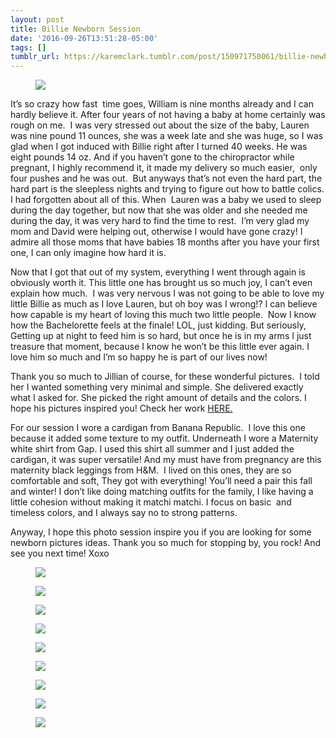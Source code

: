 ```yaml
---
layout: post
title: Billie Newborn Session
date: '2016-09-26T13:51:28-05:00'
tags: []
tumblr_url: https://karemclark.tumblr.com/post/150971750061/billie-newborn-session
---
```

<figure class="tmblr-full" data-orig-height="2640" data-orig-width="3960"><img src="https://64.media.tumblr.com/dcdfd0046a94ad174722847eb0d3335b/tumblr_inline_oe4jypOVss1t4qra9_540.jpg" data-orig-height="2640" data-orig-width="3960"></figure>

It’s so crazy how fast &nbsp;time goes, William is nine months already and I can hardly believe it. After four years of not having a baby at home certainly was rough on me. &nbsp;I was very stressed out about the size of the baby, Lauren was nine pound 11 ounces, she was a week late and she was huge, so I was glad when I got induced with Billie right after I turned 40 weeks. He was eight pounds 14 oz. And if you haven’t gone to the chiropractor while pregnant, I highly recommend it, it made my delivery so much easier, &nbsp;only four pushes and he was out. &nbsp;But anyways that’s not even the hard part, the hard part is the sleepless nights and trying to figure out how to battle colics. I had forgotten about all of this. When &nbsp;Lauren was a baby we used to sleep during the day together, but now that she was older and she needed me during the day, it was very hard to find the time to rest. &nbsp;I’m very glad my mom and David were helping out, otherwise I would have gone crazy! I admire all those moms that have babies 18 months after you have your first one, I can only imagine how hard it is.

Now that I got that out of my system, everything I went through again is obviously worth it. This little one has brought us so much joy, I can’t even explain how much. &nbsp;I was very nervous I was not going to be able to love my little Billie as much as I love Lauren, but oh boy was I wrong!? I can believe how capable is my heart of loving this much two little people. &nbsp;Now I know how the Bachelorette feels at the finale! LOL, just kidding. But seriously, Getting up at night to feed him is so hard, but once he is in my arms I just treasure that moment, because I know he won’t be this little ever again. I love him so much and I’m so happy he is part of our lives now!

Thank you so much to Jillian of course, for these wonderful pictures. &nbsp;I told her I wanted something very minimal and simple. She delivered exactly what I asked for. She picked the right amount of details and the colors. I hope his pictures inspired you! Check her work [HERE.](http://www.jillianfarnsworthblog.com/)

For our session I wore a cardigan from Banana Republic. &nbsp;I love this one because it added some texture to my outfit. Underneath I wore a Maternity white shirt from Gap. I used this shirt all summer and I just added the cardigan, it was super versatile! And my must have from pregnancy are this maternity black leggings from H&M. &nbsp;I lived on this ones, they are so comfortable and soft, They got with everything! You’ll need a pair this fall and winter! I don’t like doing matching outfits for the family, I like having a little cohesion without making it matchi matchi. I focus on basic &nbsp;and timeless colors, and I always say no to strong patterns.

Anyway, I hope this photo session inspire you if you are looking for some newborn pictures ideas. Thank you so much for stopping by, you rock! And see you next time! Xoxo

<figure class="tmblr-full" data-orig-height="2640" data-orig-width="3960"><img src="https://64.media.tumblr.com/a2e4dffd331e986adc0a049b63173e1e/tumblr_inline_oe4jy1VnTW1t4qra9_540.jpg" data-orig-height="2640" data-orig-width="3960"></figure><figure class="tmblr-full" data-orig-height="3960" data-orig-width="2640"><img src="https://64.media.tumblr.com/1929b0d27d80ca3c203aa7514b0d9c92/tumblr_inline_oe4jwyyw8T1t4qra9_540.jpg" data-orig-height="3960" data-orig-width="2640"></figure><figure class="tmblr-full" data-orig-height="2640" data-orig-width="3960"><img src="https://64.media.tumblr.com/329f497ae2e0fb9be95eeb3fab716561/tumblr_inline_oe4jthVqny1t4qra9_540.jpg" data-orig-height="2640" data-orig-width="3960"></figure><figure class="tmblr-full" data-orig-height="2640" data-orig-width="3960"><img src="https://64.media.tumblr.com/1b98821ca765b326db15a28318b1dc73/tumblr_inline_oe4jw7rWB41t4qra9_540.jpg" data-orig-height="2640" data-orig-width="3960"></figure><figure class="tmblr-full" data-orig-height="2640" data-orig-width="3960"><img src="https://64.media.tumblr.com/f67bde0ac25c4e522003644f83a94a1c/tumblr_inline_oe4jub4Riu1t4qra9_540.jpg" data-orig-height="2640" data-orig-width="3960"></figure><figure class="tmblr-full" data-orig-height="3960" data-orig-width="2640"><img src="https://64.media.tumblr.com/7c627448c921cc6a04e38bf64ed7164e/tumblr_inline_oe4jvwl4rf1t4qra9_540.jpg" data-orig-height="3960" data-orig-width="2640"></figure><figure class="tmblr-full" data-orig-height="2640" data-orig-width="3960"><img src="https://64.media.tumblr.com/18274338327556bdb00fc252958be49a/tumblr_inline_oe4jt2HtO81t4qra9_540.jpg" data-orig-height="2640" data-orig-width="3960"></figure><figure class="tmblr-full" data-orig-height="2640" data-orig-width="3960"><img src="https://64.media.tumblr.com/36b5e5eeedb1b1b2c7ba185f1ed9d3e8/tumblr_inline_oe4jrxPORW1t4qra9_540.jpg" data-orig-height="2640" data-orig-width="3960"></figure><figure class="tmblr-full" data-orig-height="2640" data-orig-width="3960"><img src="https://64.media.tumblr.com/d1bfd5667211cb4db089974b4e01017d/tumblr_inline_oe4jtvdKPh1t4qra9_540.jpg" data-orig-height="2640" data-orig-width="3960"></figure>
